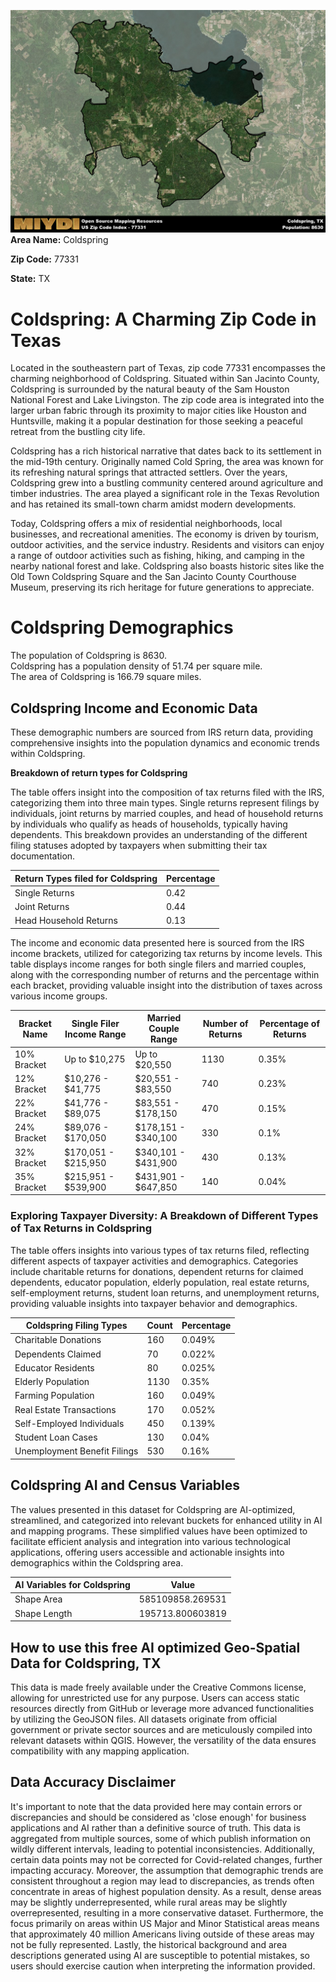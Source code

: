 ![Image Alt Text](../_images/77331.png)
**Area Name:** Coldspring

**Zip Code:** 77331

**State:** TX


# Coldspring: A Charming Zip Code in Texas  

Located in the southeastern part of Texas, zip code 77331 encompasses the charming neighborhood of Coldspring. Situated within San Jacinto County, Coldspring is surrounded by the natural beauty of the Sam Houston National Forest and Lake Livingston. The zip code area is integrated into the larger urban fabric through its proximity to major cities like Houston and Huntsville, making it a popular destination for those seeking a peaceful retreat from the bustling city life.

Coldspring has a rich historical narrative that dates back to its settlement in the mid-19th century. Originally named Cold Spring, the area was known for its refreshing natural springs that attracted settlers. Over the years, Coldspring grew into a bustling community centered around agriculture and timber industries. The area played a significant role in the Texas Revolution and has retained its small-town charm amidst modern developments.

Today, Coldspring offers a mix of residential neighborhoods, local businesses, and recreational amenities. The economy is driven by tourism, outdoor activities, and the service industry. Residents and visitors can enjoy a range of outdoor activities such as fishing, hiking, and camping in the nearby national forest and lake. Coldspring also boasts historic sites like the Old Town Coldspring Square and the San Jacinto County Courthouse Museum, preserving its rich heritage for future generations to appreciate.

# Coldspring Demographics

The population of Coldspring is 8630.  
Coldspring has a population density of 51.74 per square mile.  
The area of Coldspring is 166.79 square miles.  

## Coldspring Income and Economic Data

These demographic numbers are sourced from IRS return data, providing comprehensive insights into the population dynamics and economic trends within Coldspring.

**Breakdown of return types for Coldspring**

The table offers insight into the composition of tax returns filed with the IRS, categorizing them into three main types. Single returns represent filings by individuals, joint returns by married couples, and head of household returns by individuals who qualify as heads of households, typically having dependents. This breakdown provides an understanding of the different filing statuses adopted by taxpayers when submitting their tax documentation.

| Return Types filed for Coldspring                              | Percentage          |
|----------------------------------------------------------|---------------------|
| Single Returns                                            | 0.42 |
| Joint Returns                                             | 0.44 |
| Head Household Returns                                    | 0.13 |

The income and economic data presented here is sourced from the IRS income brackets, utilized for categorizing tax returns by income levels. This table displays income ranges for both single filers and married couples, along with the corresponding number of returns and the percentage within each bracket, providing valuable insight into the distribution of taxes across various income groups.

| Bracket Name       | Single Filer Income Range | Married Couple Range | Number of Returns | Percentage of Returns |
|--------------------|----------------------------|----------------------|-------------------|-----------------------|
| 10% Bracket        | Up to $10,275              | Up to $20,550        | 1130 | 0.35% |
| 12% Bracket        | $10,276 - $41,775          | $20,551 - $83,550    | 740 | 0.23% |
| 22% Bracket        | $41,776 - $89,075          | $83,551 - $178,150   | 470 | 0.15% |
| 24% Bracket        | $89,076 - $170,050         | $178,151 - $340,100  | 330 | 0.1% |
| 32% Bracket        | $170,051 - $215,950        | $340,101 - $431,900  | 430 | 0.13% |
| 35% Bracket        | $215,951 - $539,900        | $431,901 - $647,850  | 140 | 0.04% |

### Exploring Taxpayer Diversity: A Breakdown of Different Types of Tax Returns in Coldspring

The table offers insights into various types of tax returns filed, reflecting different aspects of taxpayer activities and demographics. Categories include charitable returns for donations, dependent returns for claimed dependents, educator population, elderly population, real estate returns, self-employment returns, student loan returns, and unemployment returns, providing valuable insights into taxpayer behavior and demographics.

| Coldspring Filing Types                    | Count | Percentage |
|--------------------------------------|-------|------------|
| Charitable Donations                 | 160 | 0.049% |
| Dependents Claimed                   | 70 | 0.022% |
| Educator Residents                   | 80 | 0.025% |
| Elderly Population                   | 1130 | 0.35% |
| Farming Population                   | 160 | 0.049% |
| Real Estate Transactions             | 170 | 0.052% |
| Self-Employed Individuals            | 450 | 0.139% |
| Student Loan Cases                   | 130 | 0.04% |
| Unemployment Benefit Filings         | 530 | 0.16% |

## Coldspring AI and Census Variables

The values presented in this dataset for Coldspring are AI-optimized, streamlined, and categorized into relevant buckets for enhanced utility in AI and mapping programs. These simplified values have been optimized to facilitate efficient analysis and integration into various technological applications, offering users accessible and actionable insights into demographics within the Coldspring area.

| AI Variables for Coldspring | Value |
|-------------|-------|
| Shape Area | 585109858.269531 |
| Shape Length | 195713.800603819 |

## How to use this free AI optimized Geo-Spatial Data for Coldspring, TX

This data is made freely available under the Creative Commons license, allowing for unrestricted use for any purpose. Users can access static resources directly from GitHub or leverage more advanced functionalities by utilizing the GeoJSON files. All datasets originate from official government or private sector sources and are meticulously compiled into relevant datasets within QGIS. However, the versatility of the data ensures compatibility with any mapping application.

## Data Accuracy Disclaimer
It's important to note that the data provided here may contain errors or discrepancies and should be considered as 'close enough' for business applications and AI rather than a definitive source of truth. This data is aggregated from multiple sources, some of which publish information on wildly different intervals, leading to potential inconsistencies. Additionally, certain data points may not be corrected for Covid-related changes, further impacting accuracy. Moreover, the assumption that demographic trends are consistent throughout a region may lead to discrepancies, as trends often concentrate in areas of highest population density. As a result, dense areas may be slightly underrepresented, while rural areas may be slightly overrepresented, resulting in a more conservative dataset. Furthermore, the focus primarily on areas within US Major and Minor Statistical areas means that approximately 40 million Americans living outside of these areas may not be fully represented. Lastly, the historical background and area descriptions generated using AI are susceptible to potential mistakes, so users should exercise caution when interpreting the information provided.
